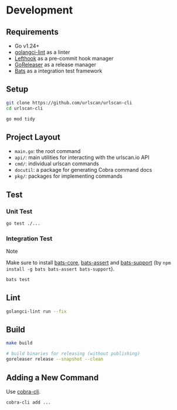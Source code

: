 # Development

## Requirements

- Go v1.24+
- [golangci-lint](https://github.com/golangci/golangci-lint) as a linter
- [Lefthook](https://github.com/evilmartians/lefthook) as a pre-commit hook manager
- [GoReleaser](https://github.com/goreleaser/goreleaser) as a release manager
- [Bats](https://github.com/bats-core/bats-core) as a integration test framework

## Setup

```bash
git clone https://github.com/urlscan/urlscan-cli
cd urlscan-cli

go mod tidy
```

## Project Layout

- `main.go`: the root command
- `api/`: main utilities for interacting with the urlscan.io API
- `cmd/`: individual urlscan commands
- `docutil`: a package for generating Cobra command docs
- `pkg/`: packages for implementing commands

## Test

### Unit Test

```bash
go test ./...
```

### Integration Test

> [!NOTE]
> Make sure to install [bats-core](https://github.com/bats-core/bats-core), [bats-assert](https://github.com/bats-core/bats-assert) and [bats-support](https://github.com/bats-core/bats-support) (by `npm install -g bats bats-assert bats-support`).

```bash
bats test
```

## Lint

```bash
golangci-lint run --fix
```

## Build

```bash
make build
```

```bash
# build binaries for releasing (without publishing)
goreleaser release --snapshot --clean
```

## Adding a New Command

Use [cobra-cli](https://github.com/spf13/cobra-cli).

```bash
cobra-cli add ...
```
